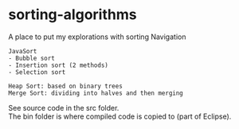 # sorting-algorithms
A place to put my explorations with sorting
Navigation
```
JavaSort
- Bubble sort
- Insertion sort (2 methods)
- Selection sort

Heap Sort: based on binary trees
Merge Sort: dividing into halves and then merging
```

See source code in the src folder. <br>
The bin folder is where compiled code is copied to (part of Eclipse).
